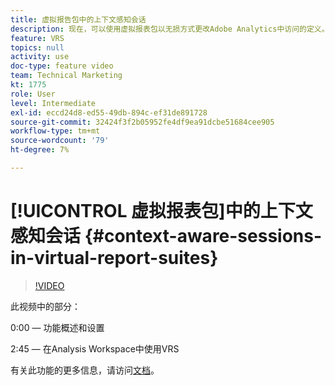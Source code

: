 ```yaml
---
title: 虚拟报告包中的上下文感知会话
description: 现在，可以使用虚拟报表包以无损方式更改Adobe Analytics中访问的定义。 我们将向您展示如何执行此操作，以及可用的不同选项。
feature: VRS
topics: null
activity: use
doc-type: feature video
team: Technical Marketing
kt: 1775
role: User
level: Intermediate
exl-id: eccd24d8-ed55-49db-894c-ef31de891728
source-git-commit: 32424f3f2b05952fe4df9ea91dcbe51684cee905
workflow-type: tm+mt
source-wordcount: '79'
ht-degree: 7%

---
```


# [!UICONTROL 虚拟报表包]中的上下文感知会话 {#context-aware-sessions-in-virtual-report-suites}

>[!VIDEO](https://video.tv.adobe.com/v/23545/?quality=12)

此视频中的部分：

0:00 — 功能概述和设置

2:45 — 在Analysis Workspace中使用VRS

有关此功能的更多信息，请访问[文档](https://marketing.adobe.com/resources/help/en_US/reference/vrs-mobile-visit-processing.html)。
